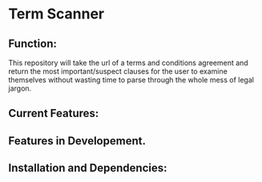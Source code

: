 # Term Scanner

## Function:
This repository will take the url of a terms and conditions agreement and return the most important/suspect clauses for the user to examine themselves without wasting time to parse through the whole mess of legal jargon.

## Current Features:

## Features in Developement.

## Installation and Dependencies:
